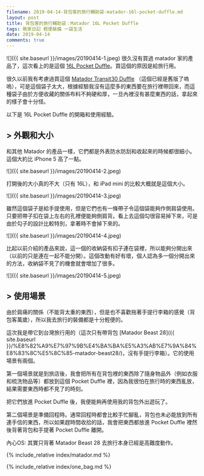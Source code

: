 ```yaml
---
filename: 2019-04-14-背包客的旅行輔助袋-matador-16l-pocket-duffle.md
layout: post
title: 背包客的旅行輔助袋：Matador 16L Pocket Duffle
tags: 敗家日記 輕便裝備 一袋生活
date: 2019-04-14
comments: true
---
```


  ![]({{ site.baseurl }}/images/20190414-1.jpeg)
很久沒有買過 matador 家的產品了，這次看上的是這個 [16L Pocket Duffle](https://matadorup.com/products/16l-pocket-duffle)。買這個的原因是給旅行用。

很久以前我有考慮過買這個 [Matador Transit30 Duffle](https://matadorup.com/collections/matador-products/products/matador-transit30-duffle?variant=31621043526) （這個已經是舊版了嗚嗚），可是這個袋子太大，根據經驗我沒有這麼多的東西要在旅行裡帶回來，而這種袋子由於方便收藏的關係布料不夠硬和厚，一旦內裡沒有甚麼東西的話，拿起來的樣子會十分怪。

以下是 16L Pocket Duffle 的開箱和使用經驗。

## > 外觀和大小

和其他 Matador 的產品一樣，它們都是外表防水防刮和收起來的時候都很細小。這個大約比 iPhone 5 高了一點。

![]({{ site.baseurl }}/images/20190414-2.jpeg)

打開後的大小真的不大（只有 16L），和 iPad mini 的比較大概就是這個大小。

![]({{ site.baseurl }}/images/20190414-3.jpeg)

雖然這個袋子是給手提使用，但是它們也有一條帶子令這個袋能夠作側肩袋使用。只要把帶子扣在袋上左右的孔裡便能夠側肩背。看上去這個勾很容易掉下來，可是由於勾子的設計比較特別，拿著時不會掉下來的。

![]({{ site.baseurl }}/images/20190414-4.jpeg)

比起以前介紹的產品來說，這一個的收納袋有扣子連在袋裡，所以能夠分開出來（以前的只是連在一起不能分開）。這個改動有好有壞，個人認為多一個分開出來的方法，收納袋不見了的機會就會增加了很多。

![]({{ site.baseurl }}/images/20190414-5.jpeg)

## > 使用場景

由於肩痛的關係（不能背太重的東西），但是也不喜歡拖著手提行李箱的感覺（背包客萬歲），所以我去旅行的裝備都是十分輕便的。

這次我是帶它到台灣旅行用的（這次只有帶背包 [Matador Beast 28]({{ site.baseurl }}/%E8%82%A9%E7%97%9B%E4%BA%BA%E5%A3%AB%E7%9A%84%E8%83%8C%E5%8C%85-matador-beast28/)，沒有手提行李箱）。它的使用場景有兩個。

第一個場景就是到旅店後，我會把所有在背包裡的東西除了隨身物品外（例如衣服和梳洗物品等）都放到這個 Pocket Duffle 裡，因為我很怕在旅行時的東西亂放，結果需要東西時都不見了的時刻。

把它們放進 Pocket Duffle 後，我便能夠再使用我的背包外出遊玩了。

第二個場景是準備回程時。通常回程時都會比較手忙腳亂，背包也未必能放到所有連手信的東西，所以如果趕時間收拾的話，我會把東西都放進 Pocket Duffle 裡然後背著背包和手提著 Pocket Duffle 離開。

內心OS: 其實只背著 Matador Beast 28 去旅行本身已經是高難度動作。

{% include_relative index/matador.md %}

{% include_relative index/one_bag.md %}
